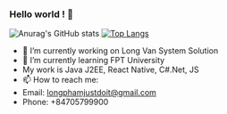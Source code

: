 ### Hello world ! 👋
![Anurag's GitHub stats](https://github-readme-stats.vercel.app/api?username=longphamit&show_icons=true&theme=radical) 
[![Top Langs](https://github-readme-stats.vercel.app/api/top-langs/?username=longphamit&layout=compact)](https://github.com/anuraghazra/github-readme-stats) 
- 🔭 I’m currently working on Long Van System Solution
- 🌱 I’m currently learning FPT University
- My work is Java J2EE, React Native, C#.Net, JS
- 📫 How to reach me: 
- Email: longphamjustdoit@gmail.com
- Phone: +84705799900

